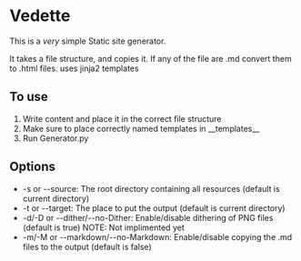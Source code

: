 # Vedette
This is a *very* simple Static site generator.

It takes a file structure, and copies it. If any of the file are .md convert them to .html files. uses jinja2 templates

## To use
1. Write content and place it in the correct file structure
2. Make sure to place correctly named templates in \_\_templates\_\_
3. Run Generator.py

## Options
- -s or --source: The root directory containing all resources (default is current directory)
- -t or --target: The place to put the output (default is current directory)
- -d/-D or --dither/--no-Dither: Enable/disable dithering of PNG files (default is true)  NOTE: Not implimented yet
- -m/-M or --markdown/--no-Markdown: Enable/disable copying the .md files to the output (default is false)
